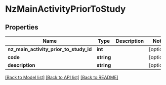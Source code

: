 # NzMainActivityPriorToStudy

## Properties
Name | Type | Description | Notes
------------ | ------------- | ------------- | -------------
**nz_main_activity_prior_to_study_id** | **int** |  | [optional] 
**code** | **string** |  | [optional] 
**description** | **string** |  | [optional] 

[[Back to Model list]](../../README.md#documentation-for-models) [[Back to API list]](../../README.md#documentation-for-api-endpoints) [[Back to README]](../../README.md)

